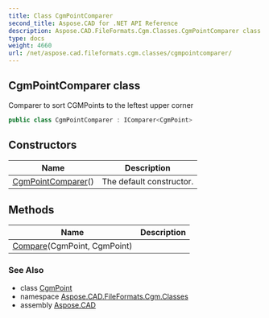 ```yaml
---
title: Class CgmPointComparer
second_title: Aspose.CAD for .NET API Reference
description: Aspose.CAD.FileFormats.Cgm.Classes.CgmPointComparer class. Comparer to sort CGMPoints to the leftest upper corner
type: docs
weight: 4660
url: /net/aspose.cad.fileformats.cgm.classes/cgmpointcomparer/
---
```

## CgmPointComparer class

Comparer to sort CGMPoints to the leftest upper corner

```csharp
public class CgmPointComparer : IComparer<CgmPoint>
```

## Constructors

| Name | Description |
| --- | --- |
| [CgmPointComparer](cgmpointcomparer/)() | The default constructor. |

## Methods

| Name | Description |
| --- | --- |
| [Compare](../../aspose.cad.fileformats.cgm.classes/cgmpointcomparer/compare/)(CgmPoint, CgmPoint) |  |

### See Also

* class [CgmPoint](../cgmpoint/)
* namespace [Aspose.CAD.FileFormats.Cgm.Classes](../../aspose.cad.fileformats.cgm.classes/)
* assembly [Aspose.CAD](../../)


